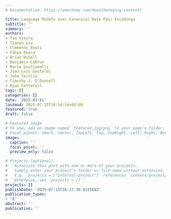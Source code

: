 ```yaml
---
# Documentation: https://wowchemy.com/docs/managing-content/

title: Language Models over Canonical Byte-Pair Encodings
subtitle: ''
summary: ''
authors:
- Tim Vieira
- Tianyu Liu
- Clemente Pasti
- Yahya Emara
- Brian DuSell
- Benjamin LeBrun
- Mario Giulianelli
- Juan Luis Gastaldi
- John Terilla
- Timothy J. O'Donnell
- Ryan Cotterell
tags: []
categories: []
date: '2025-01-01'
lastmod: 2025-07-15T18:14:14+02:00
featured: true
draft: false

# Featured image
# To use, add an image named `featured.jpg/png` to your page's folder.
# Focal points: Smart, Center, TopLeft, Top, TopRight, Left, Right, BottomLeft, Bottom, BottomRight.
image:
  caption: ''
  focal_point: ''
  preview_only: false

# Projects (optional).
#   Associate this post with one or more of your projects.
#   Simply enter your project's folder or file name without extension.
#   E.g. `projects = ["internal-project"]` references `content/project/deep-learning/index.md`.
#   Otherwise, set `projects = []`.
projects: []
publishDate: '2025-07-15T16:17:30.812568Z'
publication_types:
- '0'
abstract: ''
publication: ''
---
```

